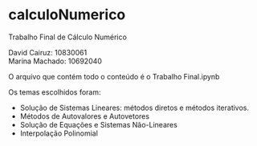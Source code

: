 # calculoNumerico
Trabalho Final de Cálculo Numérico

David Cairuz: 10830061 \
Marina Machado: 10692040

O arquivo que contém todo o conteúdo é o Trabalho Final.ipynb

Os temas escolhidos foram: 
- Solução de Sistemas Lineares: métodos diretos e métodos iterativos.
- Métodos de Autovalores e Autovetores
- Solução de Equações e Sistemas Não-Lineares 
- Interpolação Polinomial 

